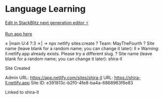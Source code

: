 # Language Learning

[Edit in StackBlitz next generation editor ⚡️](https://stackblitz.com/~/github.com/oferguez/LamguageLearning)

[Run app here](https://oferguez.github.io/LanguageLearning/)

± |main U:4 ?:3 ✗| → npx  netlify sites:create
? Team: MayTheFourth
? Site name (leave blank for a random name; you can change it later): ll
 »   Warning: ll.netlify.app already exists. Please try a different slug.
? Site name (leave blank for a random name; you can change it later): shira-ll

Site Created

Admin URL: https://app.netlify.com/sites/shira-ll
URL:       https://shira-ll.netlify.app
Site ID:   e391813c-b2f0-4fe8-ba4a-6868963f6e83

Linked to shira-ll
